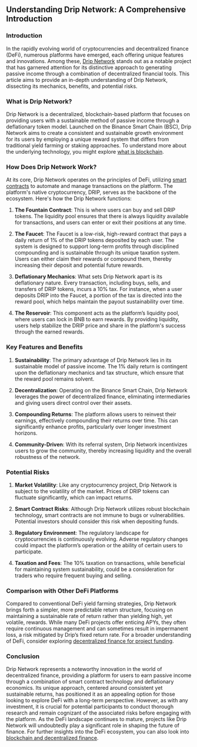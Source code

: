 ## Understanding Drip Network: A Comprehensive Introduction

### Introduction

In the rapidly evolving world of cryptocurrencies and decentralized finance (DeFi), numerous platforms have emerged, each offering unique features and innovations. Among these, [Drip Network](https://drip.community/) stands out as a notable project that has garnered attention for its distinctive approach to generating passive income through a combination of decentralized financial tools. This article aims to provide an in-depth understanding of Drip Network, dissecting its mechanics, benefits, and potential risks.

### What is Drip Network?

Drip Network is a decentralized, blockchain-based platform that focuses on providing users with a sustainable method of passive income through a deflationary token model. Launched on the Binance Smart Chain (BSC), Drip Network aims to create a consistent and sustainable growth environment for its users by employing a unique reward system that differs from traditional yield farming or staking approaches. To understand more about the underlying technology, you might explore [what is blockchain](https://www.license-token.com/wiki/what-is-blockchain).

### How Does Drip Network Work?

At its core, Drip Network operates on the principles of DeFi, utilizing [smart contracts](https://www.license-token.com/wiki/smart-contracts-on-blockchain) to automate and manage transactions on the platform. The platform's native cryptocurrency, DRIP, serves as the backbone of the ecosystem. Here's how the Drip Network functions:

1. **The Fountain Contract**: This is where users can buy and sell DRIP tokens. The liquidity pool ensures that there is always liquidity available for transactions, and users can enter or exit their positions at any time.

2. **The Faucet**: The Faucet is a low-risk, high-reward contract that pays a daily return of 1% of the DRIP tokens deposited by each user. The system is designed to support long-term profits through disciplined compounding and is sustainable through its unique taxation system. Users can either claim their rewards or compound them, thereby increasing their deposit and potential future rewards.

3. **Deflationary Mechanics**: What sets Drip Network apart is its deflationary nature. Every transaction, including buys, sells, and transfers of DRIP tokens, incurs a 10% tax. For instance, when a user deposits DRIP into the Faucet, a portion of the tax is directed into the reward pool, which helps maintain the payout sustainability over time.

4. **The Reservoir**: This component acts as the platform’s liquidity pool, where users can lock in BNB to earn rewards. By providing liquidity, users help stabilize the DRIP price and share in the platform's success through the earned rewards.

### Key Features and Benefits

1. **Sustainability**: The primary advantage of Drip Network lies in its sustainable model of passive income. The 1% daily return is contingent upon the deflationary mechanics and tax structure, which ensure that the reward pool remains solvent.

2. **Decentralization**: Operating on the Binance Smart Chain, Drip Network leverages the power of decentralized finance, eliminating intermediaries and giving users direct control over their assets.

3. **Compounding Returns**: The platform allows users to reinvest their earnings, effectively compounding their returns over time. This can significantly enhance profits, particularly over longer investment horizons.

4. **Community-Driven**: With its referral system, Drip Network incentivizes users to grow the community, thereby increasing liquidity and the overall robustness of the network.

### Potential Risks

1. **Market Volatility**: Like any cryptocurrency project, Drip Network is subject to the volatility of the market. Prices of DRIP tokens can fluctuate significantly, which can impact returns.

2. **Smart Contract Risks**: Although Drip Network utilizes robust blockchain technology, smart contracts are not immune to bugs or vulnerabilities. Potential investors should consider this risk when depositing funds.

3. **Regulatory Environment**: The regulatory landscape for cryptocurrencies is continuously evolving. Adverse regulatory changes could impact the platform’s operation or the ability of certain users to participate.

4. **Taxation and Fees**: The 10% taxation on transactions, while beneficial for maintaining system sustainability, could be a consideration for traders who require frequent buying and selling.

### Comparison with Other DeFi Platforms

Compared to conventional DeFi yield farming strategies, Drip Network brings forth a simpler, more predictable return structure, focusing on maintaining a sustainable rate of return rather than yielding high, yet volatile, rewards. While many DeFi projects offer enticing APYs, they often require continuous management and can sometimes result in impermanent loss, a risk mitigated by Drip’s fixed return rate. For a broader understanding of DeFi, consider exploring [decentralized finance for project funding](https://www.license-token.com/wiki/decentralized-finance-for-project-funding).

### Conclusion

Drip Network represents a noteworthy innovation in the world of decentralized finance, providing a platform for users to earn passive income through a combination of smart contract technology and deflationary economics. Its unique approach, centered around consistent yet sustainable returns, has positioned it as an appealing option for those looking to explore DeFi with a long-term perspective. However, as with any investment, it is crucial for potential participants to conduct thorough research and remain cognizant of the associated risks before engaging with the platform. As the DeFi landscape continues to mature, projects like Drip Network will undoubtedly play a significant role in shaping the future of finance. For further insights into the DeFi ecosystem, you can also look into [blockchain and decentralized finance](https://www.license-token.com/wiki/blockchain-and-decentralized-finance).